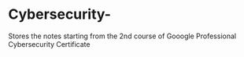 # Cybersecurity-
Stores the notes starting from the 2nd course of Gooogle Professional Cybersecurity Certificate
